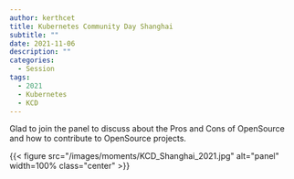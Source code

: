 ```yaml
---
author: kerthcet
title: Kubernetes Community Day Shanghai
subtitle: ""
date: 2021-11-06
description: ""
categories:
  - Session
tags:
  - 2021
  - Kubernetes
  - KCD
---
```


Glad to join the panel to discuss about the Pros and Cons of OpenSource and how to contribute to OpenSource projects.

{{< figure src="/images/moments/KCD_Shanghai_2021.jpg" alt="panel" width=100% class="center" >}}
